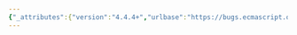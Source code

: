 ```yaml
---
{"_attributes":{"version":"4.4.4+","urlbase":"https://bugs.ecmascript.org/","maintainer":"dherman@mozilla.com"},"bug":{"bug_id":1521,"creation_ts":"2013-05-18 20:06:00 -0700","short_desc":"Annex D (In Edition 5.1): 15.11.1.2 does not exist","delta_ts":"2015-02-19 19:11:04 -0800","product":"Draft for 6th Edition","component":"editorial issue","version":"Rev 15: May 14, 2013 Draft","rep_platform":"All","op_sys":"All","bug_status":"RESOLVED","resolution":"FIXED","priority":"Normal","bug_severity":"enhancement","everconfirmed":true,"reporter":{"uid":"takesako262","name":"Yoshinori TAKESAKO"},"assigned_to":{"uid":"allen","name":"Allen Wirfs-Brock"},"long_desc":[{"commentid":4072,"comment_count":0,"who":{"uid":"takesako262","name":"Yoshinori TAKESAKO"},"bug_when":"2013-05-18 20:06:31 -0700","thetext":"Shigeru Kizu reports:\n\nIn Annex D (In Edition 5.1): There are the following three lines;\n\n15.11.x.x: Removed requirement that the message own property is set to the empty String when the message argument is undefined.\n\nBut 15.11.1.2 does not exist in 5.1th-spec and 6th-draft(rev15).\n\nChange\n\n15.11.1.1: Removed requirement ...\n15.11.1.2: Removed requirement ...\n15.11.1.2: Removed requirement ...\n\nto\n\n15.11.1.1: Removed requirement ...\n15.11.2.1: Removed requirement ...\n15.11.7.4: Removed requirement ...\n\ndiff:\n  15.11.1.1: Removed requirement that the message own property is set to the empty String when the message argument is undefined.\n- 15.11.1.2: Removed requirement that the message own property is set to the empty String when the message argument is undefined.\n+ 15.11.2.1: Removed requirement that the message own property is set to the empty String when the message argument is undefined.\n  15.11.4.4: Steps 6-10 modified/added to correctly deal with missing or empty message property value.\n- 15.11.1.2: Removed requirement that the message own property is set to the empty String when the message argument is undefined.\n+ 15.11.7.4: Removed requirement that the message own property is set to the empty String when the message argument is undefined.\n\nSee page 6 of es5_errata_7-31-10.pdf:\nhttp://wiki.ecmascript.org/lib/exe/fetch.php?id=es3.1%3Aes3.1_proposal_working_draft&cache=cache&media=resources:es5_errata_7-31-10.pdf"},{"commentid":12971,"comment_count":1,"who":{"uid":"allen","name":"Allen Wirfs-Brock"},"bug_when":"2015-02-19 10:26:42 -0800","thetext":"fixed in rev34 editor's draft"},{"commentid":13114,"comment_count":2,"who":{"uid":"allen","name":"Allen Wirfs-Brock"},"bug_when":"2015-02-19 19:11:04 -0800","thetext":"fixed in rev34"}]}}
---
```

